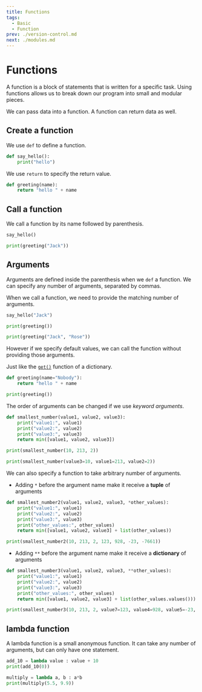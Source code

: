 ```yaml
---
title: Functions
tags:
  - Basic
  - Function
prev: ./version-control.md
next: ./modules.md
---
```


# Functions

<TagLinks />

A function is a block of statements that is written for a specific task.
Using functions allows us to break down our program into small and modular pieces.

We can pass data into a function. A function can return data as well.

## Create a function

We use `def` to define a function.

```python
def say_hello():
    print("hello")
```

We use `return` to specify the return value.

```python
def greeting(name):
    return "hello " + name
```

## Call a function

We call a function by its name followed by parenthesis.

```python
say_hello()

print(greeting("Jack"))
```

## Arguments

Arguments are defined inside the parenthesis when we `def` a function. We can specify any number of arguments, separated by commas.

When we call a function, we need to provide the matching number of arguments.

```python
say_hello("Jack")

print(greeting())

print(greeting("Jack", "Rose"))
```

However if we specify default values, we can call the function without providing those arguments.

Just like the [`get()`](./mapping-data-type.md#functions-of-dict) function of a dictionary.

```python
def greeting(name="Nobody"):
    return "hello " + name

print(greeting())
```

The order of arguments can be changed if we use _keyword arguments_.

```python
def smallest_number(value1, value2, value3):
    print("value1:", value1)
    print("value2:", value2)
    print("value3:", value3)
    return min([value1, value2, value3])

print(smallest_number(10, 213, 2))

print(smallest_number(value3=10, value1=213, value2=2))
```

We can also specify a function to take arbitrary number of arguments.

- Adding `*` before the argument name make it receive a **tuple** of arguments

```python
def smallest_number2(value1, value2, value3, *other_values):
    print("value1:", value1)
    print("value2:", value2)
    print("value3:", value3)
    print("other_values:", other_values)
    return min([value1, value2, value3] + list(other_values))

print(smallest_number2(10, 213, 2, 123, 928, -23, -7661))
```

- Adding `**` before the argument name make it receive a **dictionary** of arguments

```python
def smallest_number3(value1, value2, value3, **other_values):
    print("value1:", value1)
    print("value2:", value2)
    print("value3:", value3)
    print("other_values:", other_values)
    return min([value1, value2, value3] + list(other_values.values()))

print(smallest_number3(10, 213, 2, value7=123, value4=928, value5=-23, value6=-7661))
```

## lambda function

A lambda function is a small anonymous function. It can take any number of arguments, but can only have one statement.

```python
add_10 = lambda value : value + 10
print(add_10(0))
```

```python
multiply = lambda a, b : a*b
print(multiply(5.5, 9.9))
```
